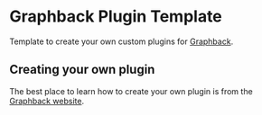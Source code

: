 # Graphback Plugin Template

Template to create your own custom plugins for [Graphback](https://github.com/aerogear/graphback).

## Creating your own plugin

The best place to learn how to create your own plugin is from the [Graphback website](https://graphback.dev/docs/plugins/customplugin).
